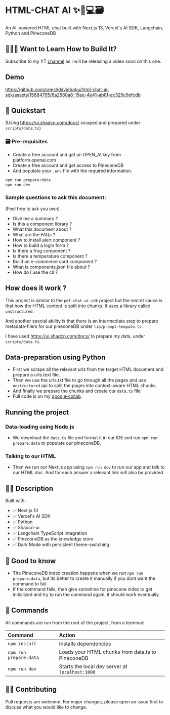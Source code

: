 # HTML-CHAT AI ✨🤖💻🗃️

An AI-powered HTML chat built with Next.js 13, Vercel's AI SDK, Langchain, Python and PineconeDB

## 👷🏾‍♂️ Want to Learn How to Build It?

Subscribe to my YT [channel](https://www.youtube.com/@raj_talks_tech/) as I will be releasing a video soon on this one.

## Demo

https://github.com/rajeshdavidbabu/html-chat-ai-sdk/assets/15684795/6a2580a8-15ee-4e41-ab8f-ac325c9efcdb


## 🔮 Quickstart

(Using https://ui.shadcn.com/docs/ scraped and prepared under `scripts/data.ts`)

### 🗃️ Pre-requisites

- Create a free account and get an OPEN_AI key from platform.openai.com
- Create a free account and get access to PineconeDB
- And populate your `.env` file with the required information.

```bash
npm run prepare:data
npm run dev
```

### Sample questions to ask this document:

(Feel free to ask you own)

- Give me a summary ?
- Is this a component library ?
- What this document about ?
- What are the FAQs ?
- How to install alert component ?
- How to build a login form ?
- Is there a frog component ?
- Is there a temperature component ?
- Build an e-commerce card component ?
- What is components.json file about ?
- How do I use the cli ?

## How does it work ?

This project is similar to the `pdf-chat-ai-sdk` project but the secret sauce is that how the HTML content is split into chunks. It uses a library called `unstructured`.

And another special ability is that there is an intermediate step to prepare metadata-filers for our pineconeDB under `lib/prompt-tempate.ts`.

I have used https://ui.shadcn.com/docs/ to prepare my data, under `scripts/data.ts`.

## Data-preparation using Python

- First we scrape all the relevant urls from the target HTML document and prepare a urls.text file.
- Then we use the urls.txt file to go through all the pages and use `unstructured` api to split the pages into context-aware HTML chunks.
- And finally we prepare the chunks and create our `data.ts` file
- Full code is on my [google-collab](https://colab.research.google.com/drive/1ZZHsblrieO4yDv3iodolAnELZ9oSlZp8?usp=sharing).

## Running the project

### Data-loading using Node.js

- We download the `data.ts` file and format it in our IDE and run `npm run prepare:data` to populate our pineconeDB.

### Talking to our HTML

- Then we run our Next.js app using `npm run dev` to run our app and talk to our HTML doc. And for each answer a relevant link will also be provided.

## 👩‍🚀 Description

Built with:

- ✅ Next.js 13
- ✅ Vercel's AI SDK
- ✅ Python
- ✅ Shadcn-ui
- ✅ Langchain TypeScript integration
- ✅ PineconeDB as the knowledge store
- ✅ Dark Mode with persistent theme-switching

## 💬 Good to know

- The PineconeDB index creation happens when we run `npm run prepare:data`, but its better to create it manually if you dont want the command to fail.
- If the command fails, then give sometime for pinecone index to get initialized and try to run the command again, it should work eventually.

## 🧞 Commands

All commands are run from the root of the project, from a terminal:

| Command                | Action                                            |
| :--------------------- | :------------------------------------------------ |
| `npm install`          | Installs dependencies                             |
| `npm run prepare:data` | Loads your HTML chunks from data.ts to PineconeDB |
| `npm run dev`          | Starts the local dev server at `localhost:3000`   |

## 👏🏽 Contributing

Pull requests are welcome. For major changes, please open an issue first
to discuss what you would like to change.
